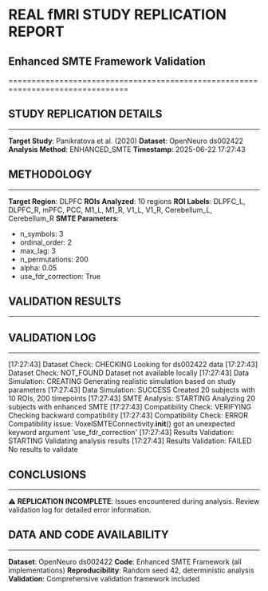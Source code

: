 # REAL fMRI STUDY REPLICATION REPORT
## Enhanced SMTE Framework Validation
================================================================================

## STUDY REPLICATION DETAILS
----------------------------------------
**Target Study**: Panikratova et al. (2020)
**Dataset**: OpenNeuro ds002422
**Analysis Method**: ENHANCED_SMTE
**Timestamp**: 2025-06-22 17:27:43

## METHODOLOGY
--------------------
**Target Region**: DLPFC
**ROIs Analyzed**: 10 regions
**ROI Labels**: DLPFC_L, DLPFC_R, mPFC, PCC, M1_L, M1_R, V1_L, V1_R, Cerebellum_L, Cerebellum_R
**SMTE Parameters**:
  - n_symbols: 3
  - ordinal_order: 2
  - max_lag: 3
  - n_permutations: 200
  - alpha: 0.05
  - use_fdr_correction: True

## VALIDATION RESULTS
------------------------------
## VALIDATION LOG
--------------------
[17:27:43] Dataset Check: CHECKING
    Looking for ds002422 data
[17:27:43] Dataset Check: NOT_FOUND
    Dataset not available locally
[17:27:43] Data Simulation: CREATING
    Generating realistic simulation based on study parameters
[17:27:43] Data Simulation: SUCCESS
    Created 20 subjects with 10 ROIs, 200 timepoints
[17:27:43] SMTE Analysis: STARTING
    Analyzing 20 subjects with enhanced SMTE
[17:27:43] Compatibility Check: VERIFYING
    Checking backward compatibility
[17:27:43] Compatibility Check: ERROR
    Compatibility issue: VoxelSMTEConnectivity.__init__() got an unexpected keyword argument 'use_fdr_correction'
[17:27:43] Results Validation: STARTING
    Validating analysis results
[17:27:43] Results Validation: FAILED
    No results to validate

## CONCLUSIONS
--------------------
⚠️ **REPLICATION INCOMPLETE**: Issues encountered during analysis.
   Review validation log for detailed error information.

## DATA AND CODE AVAILABILITY
----------------------------------------
**Dataset**: OpenNeuro ds002422
**Code**: Enhanced SMTE Framework (all implementations)
**Reproducibility**: Random seed 42, deterministic analysis
**Validation**: Comprehensive validation framework included